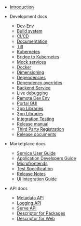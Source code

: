<!-- markdownlint-disable MD041 -->

<!-- If content is changed, update the README.md in the root, but alter path properly -->

- [Introduction](/homepage.md)

- Development docs

  - [Dev-Env](/development/dev-env.md)
  - [Build system](/development/build-system.md)
  - [CI/CD](/development/cicd.md)
  - [Documentation](/development/documentation.md)
  - [Tilt](/development/tilt.md)
  - [Kubernetes](/development/kubernetes.md)
  - [Bridge to Kubernetes](/development/bridge-kubernetes.md)
  - [Mock services](/development/mock-services.md)
  - [Docker](/development/docker.md)
  - [Dimensioning](/development/dimensioning.md)
  - [Dependencies](/development/dependencies.md)
  - [Dependency overrides](/development/dependency-overrides.md)
  - [Backend Service](/development/backend-service.md)
  - [Live debugging](/development/debugging.md)
  - [Remote Dev Env](/development/remote-dev-env.md)
  - [Portal GUI](/development/portal-gui.md)
  - [2pp Libraries](/development/2pp-libraries.md)
  - [3pp Libraries](/development/3pp-libraries.md)
  - [Integration Testing](/development/integration-testing.md)
  - [Release manual](/development/release-manual.md)
  - [Third Party Registration](/development/third-party-registration.md)
  - [Release documents](/development/release-documents.md)

- Marketplace docs

  - [Service User Guide](/release/content/service_user_guide.md)
  - [Application Developers Guide](/release/content/application_developers_guide.md)
  - [Microfrontends](/release/content/microfrontend.md)
  - [Test Specification](/release/content/test-specification.md)
  - [Release Notes](/release/content/release_notes.md)
  - [UI Integration Guide](/release/content/ui_integration_guide.md)

- API docs
  - [Metadata API](/api/markdown/ui.meta.md)
  - [Logging API](/api/markdown/ui.logging.md)
  - [Serve API](/api/markdown/ui.serve.md)
  - [Descriptor for Packages](/api/markdown/gui.domain.package.md)
  - [Descriptor for Web](/api/markdown/gui.domain.web.md)
